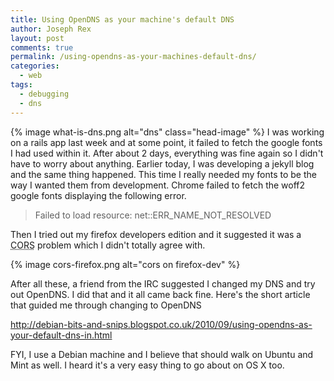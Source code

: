 ```yaml
---
title: Using OpenDNS as your machine's default DNS
author: Joseph Rex
layout: post
comments: true
permalink: /using-opendns-as-your-machines-default-dns/
categories:
  - web
tags:
  - debugging
  - dns
---
```

{% image what-is-dns.png alt="dns" class="head-image" %}
I was working on a rails app last week and at some point, it failed to fetch the google fonts I had used within it. After about 2 days, everything was fine again so I didn't have to worry about anything. Earlier today, I was developing a jekyll blog and the same thing happened. This time I really needed my fonts to be the way I wanted them from development. Chrome failed to fetch the woff2 google fonts displaying the following error.
<!--more-->

> Failed to load resource: net::ERR\_NAME\_NOT_RESOLVED

Then I tried out my firefox developers edition and it suggested it was a <acronym title="Cross Origin Resource Sharing">CORS</acronym> problem which I didn't totally agree with.

{% image cors-firefox.png alt="cors on firefox-dev" %}

After all these, a friend from the IRC suggested I changed my DNS and try out OpenDNS. I did that and it all came back fine. Here's the short article that guided me through changing to OpenDNS

<a href="http://debian-bits-and-snips.blogspot.co.uk/2010/09/using-opendns-as-your-default-dns-in.html" target="_blank">http://debian-bits-and-snips.blogspot.co.uk/2010/09/using-opendns-as-your-default-dns-in.html</a>

FYI, I use a Debian machine and I believe that should walk on Ubuntu and Mint as well. I heard it's a very easy thing to go about on OS X too.